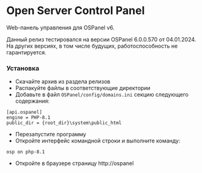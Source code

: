 # Open Server Control Panel

Web-панель управления для OSPanel v6.

Данный релиз тестировался на версии OSPanel 6.0.0.570 от 04.01.2024.  
На других версиях, в том числе будущих, работоспособность не гарантируется.

### Установка

* Скачайте архив из раздела релизов
* Распакуйте файлы в соответствующие директории
* Добавьте в файл `OSPanel/config/domains.ini` секцию следующего содержания:

```
[api.ospanel]
engine = PHP-8.1
public_dir = {root_dir}\system\public_html
```

* Перезапустите программу
* Откройте интерфейс командной строки и выполните команду:

```
osp on php-8.1
```

* Откройте в браузере страницу http://ospanel 
